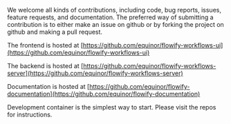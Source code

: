 We welcome all kinds of contributions, including code, bug reports, issues, feature requests, and documentation. The preferred way of submitting a contribution is to either make an issue on github or by forking the project on github and making a pull request.

The frontend is hosted at [https://github.com/equinor/flowify-workflows-ui](https://github.com/equinor/flowify-workflows-ui)

The backend is hosted at [https://github.com/equinor/flowify-workflows-server](https://github.com/equinor/flowify-workflows-server)

Documentation is hosted at [https://github.com/equinor/flowify-documentation](https://github.com/equinor/flowify-documentation)

Development container is the simplest way to start. Please visit the repos for instructions.